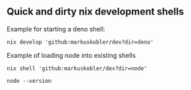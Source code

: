 ## Quick and dirty nix development shells

Example for starting a deno shell:
```shell
nix develop 'github:markuskobler/dev?dir=deno'
```

Example of loading node into existing shells

```shell
nix shell 'github:markuskobler/dev?dir=node'

node --version
```
